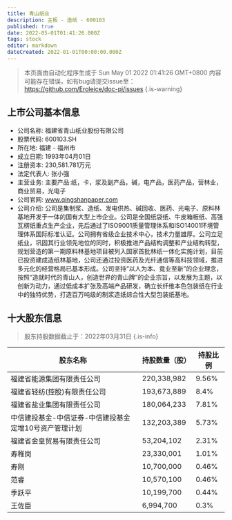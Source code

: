 ```yaml
---
title: 青山纸业
description: 主板 - 造纸 - 600103
published: true
date: 2022-05-01T01:41:26.000Z
tags: stock
editor: markdown
dateCreated: 2022-01-01T00:00:00.000Z
---
```


> 本页面由自动化程序生成于 Sun May 01 2022 01:41:26 GMT+0800
> 内容可能存在错误，如有bug请提交issue至：https://github.com/Eroleice/doc-pi/issues
{.is-warning}

## 上市公司基本信息
- 公司名称: 福建省青山纸业股份有限公司
- 股票代码: 600103.SH
- 所在地: 福建 - 福州市
- 成立日期: 1993年04月01日
- 注册资本: 230,581.781万元
- 法定代表人: 张小强
- 主营业务: 主要产品:纸，卡，浆及副产品，碱，电产品，医药产品，营林业，商业贸易，光电子
- 公司官网: www.qingshanpaper.com
- 公司介绍: 公司是集制浆、造纸、发电供热、碱回收、医药、光电子、原料林基地开发于一体的国有大型上市企业。公司是全国纸袋纸、牛皮箱板纸、高强瓦楞纸重点生产企业，先后通过了ISO9001质量管理体系和ISO14001环境管理体系国际标准认证。公司拥有省级企业技术中心，技术力量雄厚。公司立足纸业，巩固其行业领先地位的同时，积极推进产品结构调整和产业结构转型，规划营造的第一期原料林基地项目被列入国家首批林纸一体化实施计划，目前已投资建成造纸林基地，公司还通过投资医药及光纤通信等高科技领域，推进多元化的经营格局已基本形成。公司坚持“以人为本、竟业至新”的企业理念，按照“造就时代的青山人，创造世界的青山牌”的企业宗旨，以发展为主题，以创新为动力，通过低成本扩张及高端产品研发，确立长纤维本色包装纸在行业中的独特优势，打造百万吨级的制浆造纸综合性大型包装纸基地。


## 十大股东信息
> 股东持股数据截止于：2022年03月31日
{.is-info}

| 股东名称 | 持股数量（股） | 持股比例 |
| --- | --- | --- |
| 福建省能源集团有限责任公司 | 220,338,982 | 9.56% |
| 福建省轻纺(控股)有限责任公司 | 193,673,889 | 8.4% |
| 福建省盐业集团有限责任公司 | 180,064,233 | 7.81% |
| 中信建投基金-中信证券-中信建投基金定增10号资产管理计划 | 132,203,389 | 5.73% |
| 福建省金皇贸易有限责任公司 | 53,204,102 | 2.31% |
| 寿稚岗 | 23,330,001 | 1.01% |
| 寿刚 | 10,700,000 | 0.46% |
| 范睿 | 10,570,100 | 0.46% |
| 季跃平 | 10,199,700 | 0.44% |
| 王佐臣 | 6,994,700 | 0.3% |




